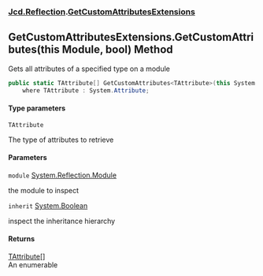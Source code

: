### [Jcd.Reflection](Jcd.Reflection.md 'Jcd.Reflection').[GetCustomAttributesExtensions](Jcd.Reflection.GetCustomAttributesExtensions.md 'Jcd.Reflection.GetCustomAttributesExtensions')

## GetCustomAttributesExtensions.GetCustomAttributes<TAttribute>(this Module, bool) Method

Gets all attributes of a specified type on a module

```csharp
public static TAttribute[] GetCustomAttributes<TAttribute>(this System.Reflection.Module module, bool inherit=false)
    where TAttribute : System.Attribute;
```
#### Type parameters

<a name='Jcd.Reflection.GetCustomAttributesExtensions.GetCustomAttributes_TAttribute_(thisSystem.Reflection.Module,bool).TAttribute'></a>

`TAttribute`

The type of attributes to retrieve
#### Parameters

<a name='Jcd.Reflection.GetCustomAttributesExtensions.GetCustomAttributes_TAttribute_(thisSystem.Reflection.Module,bool).module'></a>

`module` [System.Reflection.Module](https://docs.microsoft.com/en-us/dotnet/api/System.Reflection.Module 'System.Reflection.Module')

the module to inspect

<a name='Jcd.Reflection.GetCustomAttributesExtensions.GetCustomAttributes_TAttribute_(thisSystem.Reflection.Module,bool).inherit'></a>

`inherit` [System.Boolean](https://docs.microsoft.com/en-us/dotnet/api/System.Boolean 'System.Boolean')

inspect the inheritance hierarchy

#### Returns
[TAttribute](Jcd.Reflection.GetCustomAttributesExtensions.GetCustomAttributes_TAttribute_(thisSystem.Reflection.Module,bool).md#Jcd.Reflection.GetCustomAttributesExtensions.GetCustomAttributes_TAttribute_(thisSystem.Reflection.Module,bool).TAttribute 'Jcd.Reflection.GetCustomAttributesExtensions.GetCustomAttributes<TAttribute>(this System.Reflection.Module, bool).TAttribute')[[]](https://docs.microsoft.com/en-us/dotnet/api/System.Array 'System.Array')  
An enumerable